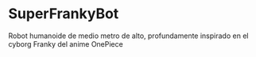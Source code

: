 # SuperFrankyBot
Robot humanoide de medio metro de alto, profundamente inspirado en el cyborg Franky del anime OnePiece
